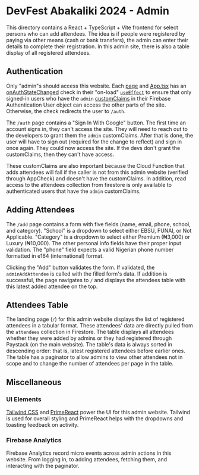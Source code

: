 # DevFest Abakaliki 2024 - Admin 

This directory contains a React + TypeScript + Vite frontend for select persons who can add attendees. The idea is if people were registered by paying via other means (cash or bank transfers), the admin can enter their details to complete their registration. In this admin site, there is also a table display of all registered attendees.

## Authentication

Only "admin"s should access this website. Each [page](./src/pages) and [App.tsx](./src/App.tsx) has an [onAuthStateChanged](https://firebase.google.com/docs/auth/web/manage-users#get_the_currently_signed-in_user) check in their "on-load" [`useEffect`](https://react.dev/learn/synchronizing-with-effects) to ensure that only signed-in users who have the `admin` [customClaims](https://firebase.google.com/docs/auth/admin/custom-claims) in their Firebase Authentication User object can access the other parts of the site. Otherwise, the check redirects the user to `/auth`.

The `/auth` page contains a "Sign In With Google" button. The first time an account signs in, they can't access the site. They will need to reach out to the developers to grant them the `admin` customClaims. After that is done, the user will have to sign out (required for the change to reflect) and sign in once again. They could now access the site. If the devs don't grant the customClaims, then they can't have access.

These customClaims are also important because the Cloud Function that adds attendees will fail if the caller is not from this admin website (verified through AppCheck) and doesn't have the customClaims. In addition, read access to the attendees collection from firestore is only available to authenticated users that have the `admin` customClaims.

## Adding Attendees

The `/add` page contains a form with five fields (name, email, phone, school, and category). "School" is a dropdown to select either EBSU, FUNAI, or Not Applicable. "Category" is a dropdown to select either Premium (₦3,000) or Luxury (₦10,000). The other personal info fields have their proper input validation. The "phone" field expects a valid Nigerian phone number formatted in e164 (international) format. 

Clicking the "Add" button validates the form. If validated, the `adminAddAttendee` is called with the filled form's data. If addition is successful, the page navigates to `/` and displays the attendees table with this latest added attendee on the top. 

## Attendees Table

The landing page (`/`) for this admin website displays the list of registered attendees in a tabular format. These attendees' data are directly pulled from the `attendees` collection in Firestore. The table displays all attendees whether they were added by admins or they had registered through Paystack (on the main website). The table's data is always sorted in descending order: that is, latest registered attendees before earlier ones. The table has a paginator to allow admins to view other attendees not in scope and to change the number of attendees per page in the table. 

## Miscellaneous

### UI Elements

[Tailwind CSS](https://tailwindcss.com) and [PrimeReact](https://primereact.org) power the UI for this admin website. Tailwind is used for overall styling and PrimeReact helps with the dropdowns and toasting feedback on activity.

### Firebase Analytics

Firebase Analytics record micro events across admin actions in this website. From logging in, to adding attendees, fetching them, and interacting with the paginator.

